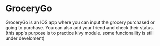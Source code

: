 # GroceryGo
GroceryGo is an IOS app where you can input the grocery purchased or going to purchase. You can also add your friend and check their status. (this app's purpose is to practice kivy module. some funcionaility is still under develoment)
